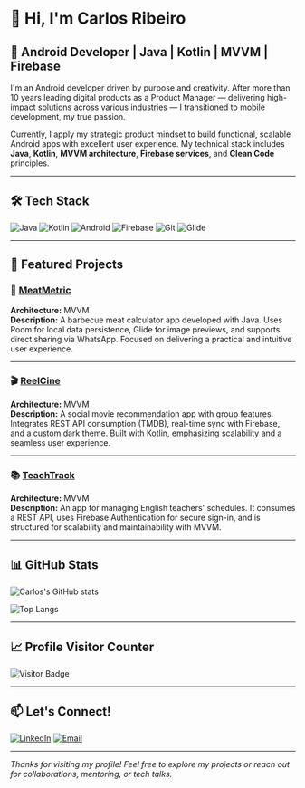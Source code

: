 # 👋 Hi, I'm Carlos Ribeiro

## 📱 Android Developer | Java | Kotlin | MVVM | Firebase

I'm an Android developer driven by purpose and creativity. After more than 10 years leading digital products as a Product Manager — delivering high-impact solutions across various industries — I transitioned to mobile development, my true passion.

Currently, I apply my strategic product mindset to build functional, scalable Android apps with excellent user experience. My technical stack includes **Java**, **Kotlin**, **MVVM architecture**, **Firebase services**, and **Clean Code** principles.

---

## 🛠️ Tech Stack

![Java](https://img.shields.io/badge/Java-ED8B00?style=for-the-badge&logo=java&logoColor=white)
![Kotlin](https://img.shields.io/badge/Kotlin-0095D5?style=for-the-badge&logo=kotlin&logoColor=white)
![Android](https://img.shields.io/badge/Android-3DDC84?style=for-the-badge&logo=android&logoColor=white)
![Firebase](https://img.shields.io/badge/Firebase-FFCA28?style=for-the-badge&logo=firebase&logoColor=white)
![Git](https://img.shields.io/badge/Git-F05032?style=for-the-badge&logo=git&logoColor=white)
![Glide](https://img.shields.io/badge/Glide-FF4088?style=for-the-badge&logo=glide&logoColor=white)

---

## 🚀 Featured Projects

### 🥩 [MeatMetric](https://github.com/carlosaoribeiro/MeatMetric)
**Architecture:** MVVM  
**Description:** A barbecue meat calculator app developed with Java. Uses Room for local data persistence, Glide for image previews, and supports direct sharing via WhatsApp. Focused on delivering a practical and intuitive user experience.

---

### 🎬 [ReelCine](https://github.com/carlosaoribeiro/ProjectReelCine)
**Architecture:** MVVM  
**Description:** A social movie recommendation app with group features. Integrates REST API consumption (TMDB), real-time sync with Firebase, and a custom dark theme. Built with Kotlin, emphasizing scalability and a seamless user experience.

---

### 📚 [TeachTrack](https://github.com/carlosaoribeiro/TeachTrack)
**Architecture:** MVVM  
**Description:** An app for managing English teachers' schedules. It consumes a REST API, uses Firebase Authentication for secure sign-in, and is structured for scalability and maintainability with MVVM.

---

## 📊 GitHub Stats

![Carlos's GitHub stats](https://github-readme-stats.vercel.app/api?username=carlosaoribeiro&show_icons=true&theme=tokyonight&hide_title=true)

![Top Langs](https://github-readme-stats.vercel.app/api/top-langs/?username=carlosaoribeiro&layout=compact&theme=tokyonight)

---

## 📈 Profile Visitor Counter

![Visitor Badge](https://komarev.com/ghpvc/?username=carlosaoribeiro&style=flat-square&color=blue)

---

## 📫 Let's Connect!

[![LinkedIn](https://img.shields.io/badge/LinkedIn-Carlos_Ribeiro-blue?style=for-the-badge&logo=linkedin)](https://www.linkedin.com/in/carlos-ribeiro-android-developer)
[![Email](https://img.shields.io/badge/Email-crls.ribeiro.dev@gmail.com-D14836?style=for-the-badge&logo=gmail&logoColor=white)](mailto:crls.ribeiro.dev@gmail.com)

---

*Thanks for visiting my profile! Feel free to explore my projects or reach out for collaborations, mentoring, or tech talks.*
